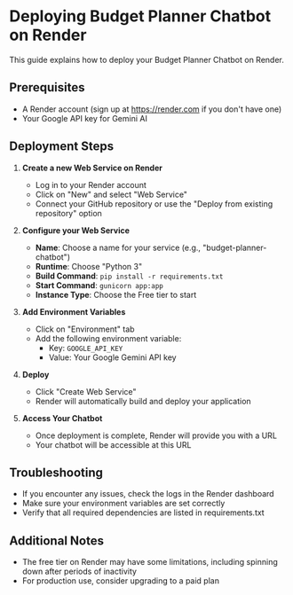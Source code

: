 # Deploying Budget Planner Chatbot on Render

This guide explains how to deploy your Budget Planner Chatbot on Render.

## Prerequisites

- A Render account (sign up at https://render.com if you don't have one)
- Your Google API key for Gemini AI

## Deployment Steps

1. **Create a new Web Service on Render**

   - Log in to your Render account
   - Click on "New" and select "Web Service"
   - Connect your GitHub repository or use the "Deploy from existing repository" option

2. **Configure your Web Service**

   - **Name**: Choose a name for your service (e.g., "budget-planner-chatbot")
   - **Runtime**: Choose "Python 3"
   - **Build Command**: `pip install -r requirements.txt`
   - **Start Command**: `gunicorn app:app`
   - **Instance Type**: Choose the Free tier to start

3. **Add Environment Variables**

   - Click on "Environment" tab
   - Add the following environment variable:
     - Key: `GOOGLE_API_KEY`
     - Value: Your Google Gemini API key

4. **Deploy**

   - Click "Create Web Service"
   - Render will automatically build and deploy your application

5. **Access Your Chatbot**

   - Once deployment is complete, Render will provide you with a URL
   - Your chatbot will be accessible at this URL

## Troubleshooting

- If you encounter any issues, check the logs in the Render dashboard
- Make sure your environment variables are set correctly
- Verify that all required dependencies are listed in requirements.txt

## Additional Notes

- The free tier on Render may have some limitations, including spinning down after periods of inactivity
- For production use, consider upgrading to a paid plan
